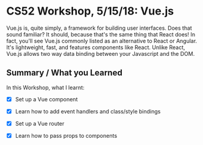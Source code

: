 # CS52 Workshop, 5/15/18:  Vue.js

Vue.js is, quite simply, a framework for building user interfaces. Does that sound familiar?
It should, because that's the same thing that React does! In fact, you'll see Vue.js commonly
listed as an alternative to React or Angular. It's lightweight, fast, and
features components like React. Unlike React, Vue.js allows two way data binding
between your Javascript and the DOM.

## Summary / What you Learned

In this Workshop, what I learnt:

* [X] Set up a Vue component

* [X] Learn how to add event handlers and class/style bindings

* [X] Set up a Vue router

* [X] Learn how to pass props to components
